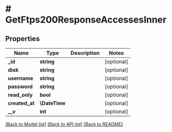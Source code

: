 # # GetFtps200ResponseAccessesInner

## Properties

Name | Type | Description | Notes
------------ | ------------- | ------------- | -------------
**_id** | **string** |  | [optional]
**disk** | **string** |  | [optional]
**username** | **string** |  | [optional]
**password** | **string** |  | [optional]
**read_only** | **bool** |  | [optional]
**created_at** | **\DateTime** |  | [optional]
**__v** | **int** |  | [optional]

[[Back to Model list]](../../README.md#models) [[Back to API list]](../../README.md#endpoints) [[Back to README]](../../README.md)
